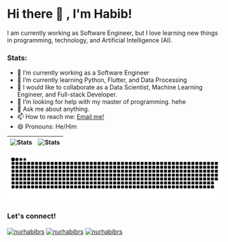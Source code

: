 # Hi there 👋 , I'm Habib!
I am currently working as Software Engineer, but I love learning new things in programming, technology, and Artificial Intelligence (AI).  

### Stats:
- 🔭 I’m currently working as a Software Engineer </br>
- 🌱 I’m currently learning Python, Flutter, and Data Processing </br>
- 👯 I would like to collaborate as a Data Scientist, Machine Learning Engineer, and Full-stack Developer. </br>
- 🤔 I’m looking for help with my master of programming. hehe </br>
- 💬 Ask me about anything.</br>
- 📫 How to reach me: <a href="mailto:nurhabibrs@gmail.com">Email me!</a>  </br>
- 😄 Pronouns: He/Him </br>
<!-- - ⚡ Fun fact: ... </br> -->



| <img src="https://github-readme-stats.vercel.app/api?username=nurhabibrs&theme=highcontrast&show_icons=true&hide_border=true&layout=compact&cache_second=7200" align="center" alt="Stats" /> | <img src="https://github-readme-stats.vercel.app/api/top-langs/?username=nurhabibrs&theme=highcontrast&show_icons=true&hide_border=true&layout=compact&cache_second=7200" align= "center" alt="Stats" /> |
| ------------- | ------------- |

![***](https://raw.githubusercontent.com/nurhabibrs/nurhabibrs/output/github-contribution-grid-snake.svg)

### Let's connect!
<p align="left">
    <a href="https://linkedin.com/in/nurhabibrs" target="_blank"><img align="center" src="https://raw.githubusercontent.com/rahuldkjain/github-profile-readme-generator/master/src/images/icons/Social/linked-in-alt.svg" alt="nurhabibrs" height="30" width="40" /></a>
    <a href="https://twitter.com/nurhabibrs" target="_blank"><img align="center" src="https://raw.githubusercontent.com/rahuldkjain/github-profile-readme-generator/master/src/images/icons/Social/twitter.svg" alt="nurhabibrs" height="30" width="40" /></a>
    <a href="https://instagram.com/nurhabibrs" target="_blank"><img align="center" src="https://raw.githubusercontent.com/rahuldkjain/github-profile-readme-generator/master/src/images/icons/Social/instagram.svg" alt="nurhabibrs" height="30" width="40" /></a>
</p>
